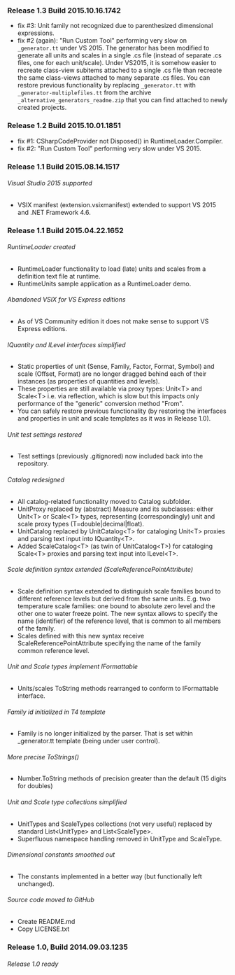 ### Release 1.3 Build 2015.10.16.1742

* fix #3: Unit family not recognized due to parenthesized dimensional
  expressions.
* fix #2 (again): "Run Custom Tool" performing very slow on ```_generator.tt``` under VS 2015. The generator has been modified to generate all units and scales in a single .cs file (instead of separate .cs files, one for each unit/scale). Under VS2015, it is somehow easier to recreate class-view subitems attached to a single .cs file than recreate the same class-views attached to many separate .cs files. You can restore previous functionality by replacing  ```_generator.tt``` with ```_generator-multiplefiles.tt``` from the archive   ```_alternative_generators_readme.zip``` that you can find attached to newly created projects.

### Release 1.2 Build 2015.10.01.1851

* fix #1: CSharpCodeProvider not Disposed() in RuntimeLoader.Compiler.
* fix #2: "Run Custom Tool" performing very slow under VS 2015.

### Release 1.1 Build 2015.08.14.1517

###### Visual Studio 2015 supported

* VSIX manifest (extension.vsixmanifest) extended to support VS 2015 and .NET Framework 4.6.

### Release 1.1 Build 2015.04.22.1652

###### RuntimeLoader created

* RuntimeLoader functionality to load (late) units and scales from a definition text file at runtime.
* RuntimeUnits sample application as a RuntimeLoader demo.

###### Abandoned VSIX for VS Express editions

* As of VS Community edition it does not make sense to support VS Express editions.

###### IQuantity and ILevel interfaces simplified

* Static properties of unit (Sense, Family, Factor, Format, Symbol) and scale (Offset, Format) are no longer dragged behind each of their instances (as properties of quantities and levels).
* These properties are still available via proxy types: Unit\<T\> and Scale\<T\> i.e. via reflection, which is slow but this impacts only performance of the "generic" conversion method "From".
* You can safely restore previous functionality (by restoring the interfaces and properties in unit and scale templates as it was in Release 1.0).

###### Unit test settings restored

* Test settings (previously .gitignored) now included back into the repository.

###### Catalog redesigned

* All catalog-related functionality moved to Catalog subfolder.
* UnitProxy replaced by (abstract) Measure and its subclasses: either
  Unit\<T\> or Scale\<T\> types, representing (correspondingly) unit and
  scale proxy types (T=double|decimal|float).
* UnitCatalog replaced by UnitCatalog\<T\> for cataloging Unit\<T\> proxies and parsing text input into IQuantity\<T\>.
* Added ScaleCatalog\<T\> (as twin of UnitCatalog\<T\>) for cataloging Scale\<T\> proxies and parsing text input into ILevel\<T\>.

###### Scale definition syntax extended (ScaleReferencePointAttribute)

* Scale definition syntax extended to distinguish scale families bound to different reference levels but derived from the same units. E.g. two temperature scale families: one bound to absolute zero level and the other one to water freeze point. The new syntax allows to specify the name (identifier) of the reference level, that is common to all members of the family.
* Scales defined with this new syntax receive ScaleReferencePointAttribute specifying the name of the family common reference level.

###### Unit and Scale types implement IFormattable

* Units/scales ToString methods rearranged to conform to IFormattable interface.

###### Family id initialized in T4 template

* Family is no longer initialized by the parser. That is set within \_generator.tt template (being under user control).

###### More precise ToStrings()

* Number.ToString methods of precision greater than the default (15 digits for doubles)

###### Unit and Scale type collections simplified

* UnitTypes and ScaleTypes collections (not very useful) replaced by standard List\<UnitType\> and List\<ScaleType\>.
* Superfluous namespace handling removed in UnitType and ScaleType.

###### Dimensional constants smoothed out

* The constants implemented in a better way (but functionally left unchanged).

###### Source code moved to GitHub

* Create README.md
* Copy LICENSE.txt


### Release 1.0, Build 2014.09.03.1235

###### Release 1.0 ready
